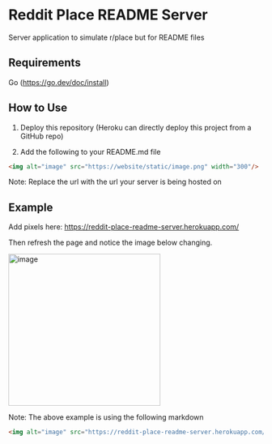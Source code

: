 # Reddit Place README Server

Server application to simulate r/place but for README files

## Requirements
Go (https://go.dev/doc/install)

## How to Use

1. Deploy this repository (Heroku can directly deploy this project from a GitHub repo)

2. Add the following to your README.md file

```markdown
<img alt="image" src="https://website/static/image.png" width="300"/>
```

Note: Replace the url with the url your server is being hosted on

## Example

Add pixels here: https://reddit-place-readme-server.herokuapp.com/

Then refresh the page and notice the image below changing.

<img alt="image" src="https://reddit-place-readme-server.herokuapp.com/static/image.png" width="300"/> 

Note: The above example is using the following markdown
```markdown
<img alt="image" src="https://reddit-place-readme-server.herokuapp.com/static/image.png" width="300"/> 
```